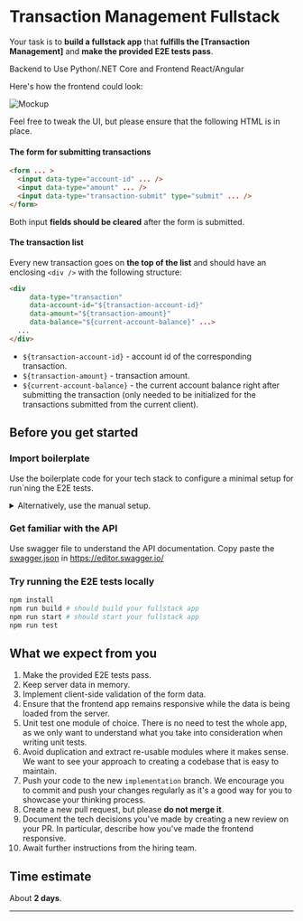 # Transaction Management Fullstack

Your task is to **build a fullstack app** that **fulfills the [Transaction Management]** and **make the provided E2E tests pass**.

Backend to Use Python/.NET Core and Frontend React/Angular

Here's how the frontend could look:

![Mockup](https://user-images.githubusercontent.com/1162212/116609549-cbf29b80-a934-11eb-876e-6d5c20061f13.png)

Feel free to tweak the UI, but please ensure that the following HTML is in place.

#### The form for submitting transactions

```html
<form ... >
  <input data-type="account-id" ... />
  <input data-type="amount" ... />
  <input data-type="transaction-submit" type="submit" ... />
</form>
```

Both input **fields should be cleared** after the form is submitted.

#### The transaction list

Every new transaction goes on **the top of the list** and should have an enclosing `<div />` with the following structure:

```html
<div 
     data-type="transaction"
     data-account-id="${transaction-account-id}"
     data-amount="${transaction-amount}"
     data-balance="${current-account-balance}" ...>
  ...
</div>
```

- `${transaction-account-id}` - account id of the corresponding transaction.
- `${transaction-amount}` - transaction amount.
- `${current-account-balance}` - the current account balance right after submitting the transaction (only needed to be initialized for the transactions submitted from the current client).

## Before you get started

### Import boilerplate

Use the boilerplate code for your tech stack to configure a minimal setup for run`ning the E2E tests.

<details>
<summary>Alternatively, use the manual setup.</summary>

1. Update the `baseUrl` (where your frontend runs) in [cypress.json](cypress.json).
2. Update the `apiUrl` (where your backend runs) in [cypress.json](cypress.json).
3. Update the [`build`](package.json#L5) and [`start`](package.json#L6) scripts in [package.json](package.json) to respectively build and start your app.

</details>

### Get familiar with the API
Use swagger file to understand the API documentation.
Copy paste the [swagger.json](swagger.json) in https://editor.swagger.io/

### Try running the E2E tests locally

```bash
npm install
npm run build # should build your fullstack app
npm run start # should start your fullstack app
npm run test
```

## What we expect from you

1. Make the provided E2E tests pass.
2. Keep server data in memory.
3. Implement client-side validation of the form data.
4. Ensure that the frontend app remains responsive while the data is being loaded from the server.
5. Unit test one module of choice. There is no need to test the whole app, as we only want to understand what you take into consideration when writing unit tests.
6. Avoid duplication and extract re-usable modules where it makes sense. We want to see your approach to creating a codebase that is easy to maintain.
7. Push your code to the new `implementation` branch. We encourage you to commit and push your changes regularly as it's a good way for you to showcase your thinking process.
8. Create a new pull request, but please **do not merge it**.
9. Document the tech decisions you've made by creating a new review on your PR. In particular, describe how you've made the frontend responsive.
10. Await further instructions from the hiring team.


## Time estimate

About **2 days**.

---


